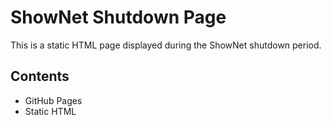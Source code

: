# ShowNet Shutdown Page

This is a static HTML page displayed during the ShowNet shutdown period.

## Contents

- GitHub Pages
- Static HTML
